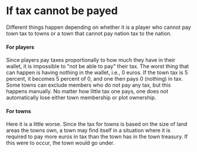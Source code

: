 # If tax cannot be payed

Different things happen depending on whether it is a player who cannot pay town tax to towns or a town that cannot pay nation tax to the nation.

#### For players

&#x20;Since players pay taxes proportionally to how much they have in their wallet, it is impossible to "not be able to pay" their tax. The worst thing that can happen is having nothing in the wallet, i.e., 0 euros. If the town tax is 5 percent, it becomes 5 percent of 0, and one then pays 0 (nothing) in tax. Some towns can exclude members who do not pay any tax, but this happens manually. No matter how little tax one pays, one does not automatically lose either town membership or plot ownership.

#### For towns

Here it is a little worse. Since the tax for towns is based on the size of land areas the towns own, a town may find itself in a situation where it is required to pay more euros in tax than the town has in the town treasury. If this were to occur, the town would go under.

